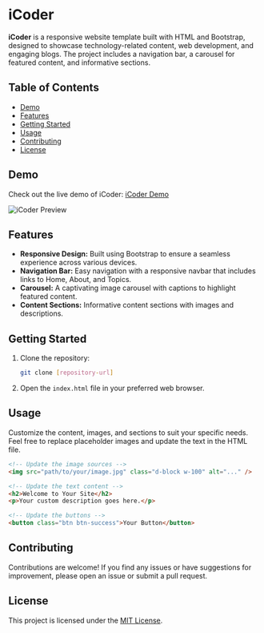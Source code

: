 

# iCoder

**iCoder** is a responsive website template built with HTML and Bootstrap, designed to showcase technology-related content, web development, and engaging blogs. The project includes a navigation bar, a carousel for featured content, and informative sections.

## Table of Contents

- [Demo](#demo)
- [Features](#features)
- [Getting Started](#getting-started)
- [Usage](#usage)
- [Contributing](#contributing)
- [License](#license)

## Demo

Check out the live demo of iCoder: [iCoder Demo](#)

![iCoder Preview](#)

## Features

- **Responsive Design:** Built using Bootstrap to ensure a seamless experience across various devices.
- **Navigation Bar:** Easy navigation with a responsive navbar that includes links to Home, About, and Topics.
- **Carousel:** A captivating image carousel with captions to highlight featured content.
- **Content Sections:** Informative content sections with images and descriptions.

## Getting Started

1. Clone the repository:

   ```bash
   git clone [repository-url]
   ```

2. Open the `index.html` file in your preferred web browser.

## Usage

Customize the content, images, and sections to suit your specific needs. Feel free to replace placeholder images and update the text in the HTML file.

```html
<!-- Update the image sources -->
<img src="path/to/your/image.jpg" class="d-block w-100" alt="..." />

<!-- Update the text content -->
<h2>Welcome to Your Site</h2>
<p>Your custom description goes here.</p>

<!-- Update the buttons -->
<button class="btn btn-success">Your Button</button>
```

## Contributing

Contributions are welcome! If you find any issues or have suggestions for improvement, please open an issue or submit a pull request.

## License

This project is licensed under the [MIT License](LICENSE).

